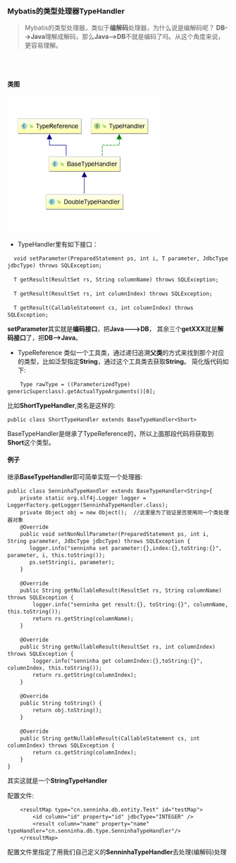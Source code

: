 ### Mybatis的类型处理器TypeHandler

> Mybatis的类型处理器，类似于**编解码**处理器，为什么说是编解码呢？
**DB-->Java**理解成解码，那么**Java-->DB**不就是编码了吗。从这个角度来说，更容易理解。

<br>
<br>

#### 类图

![uml图](./pic/mybatis_typehandler_uml.png)

- TypeHandler里有如下接口：
```
  void setParameter(PreparedStatement ps, int i, T parameter, JdbcType jdbcType) throws SQLException;

  T getResult(ResultSet rs, String columnName) throws SQLException;

  T getResult(ResultSet rs, int columnIndex) throws SQLException;

  T getResult(CallableStatement cs, int columnIndex) throws SQLException;
```
**setParameter**其实就是**编码接口**，把**Java--->DB**，
其余三个**getXXX**就是**解码接口**了，把**DB-->Java**。

- TypeReference
类似一个工具类，通过递归追溯**父类**的方式来找到那个对应的类型，比如泛型指定**String**，通过这个工具类去获取**String**。
简化版代码如下:
```
    Type rawType = ((ParameterizedType) genericSuperclass).getActualTypeArguments()[0];
```
比如**ShortTypeHandler**,类名是这样的:
```
public class ShortTypeHandler extends BaseTypeHandler<Short> 
```
BaseTypeHandler是继承了TypeReference的，所以上面那段代码将获取到**Short**这个类型。

#### 例子

继承**BaseTypeHandler**即可简单实现一个处理器:

```
public class SenninhaTypeHandler extends BaseTypeHandler<String>{
    private static org.slf4j.Logger logger = LoggerFactory.getLogger(SenninhaTypeHandler.class);
    private Object obj = new Object();	//这里是为了验证是否使用同一个类处理器对象
    @Override
    public void setNonNullParameter(PreparedStatement ps, int i, String parameter, JdbcType jdbcType) throws SQLException {
       logger.info("senninha set parameter:{},index:{},toString:{}", parameter, i, this.toString());
       ps.setString(i, parameter);
    }

    @Override
    public String getNullableResult(ResultSet rs, String columnName) throws SQLException {
        logger.info("senninha get result:{}, toString:{}", columnName, this.toString());
        return rs.getString(columnName);
    }

    @Override
    public String getNullableResult(ResultSet rs, int columnIndex) throws SQLException {
        logger.info("senninha get columnIndex:{},toString:{}", columnIndex, this.toString());
        return rs.getString(columnIndex);
    }

    @Override
    public String toString() {
        return obj.toString();
    }

    @Override
    public String getNullableResult(CallableStatement cs, int columnIndex) throws SQLException {
        return cs.getString(columnIndex);
    }
}
```
其实这就是一个**StringTypeHandler**

配置文件:
```
    <resultMap type="cn.senninha.db.entity.Test" id="testMap">
        <id column="id" property="id" jdbcType="INTEGER" />
        <result column="name" property="name" typeHandler="cn.senninha.db.type.SenninhaTypeHandler"/>
    </resultMap>
```
配置文件里指定了用我们自己定义的**SenninhaTypeHandler**去处理(编解码)处理

